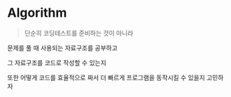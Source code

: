 # Algorithm
> 단순히 코딩테스트를 준비하는 것이 아니라


문제를 풀 때 사용되는 자료구조를 공부하고


그 자료구조를 코드로 작성할 수 있는지


또한 어떻게 코드를 효율적으로 짜서 더 빠르게 프로그램을 동작시킬 수 있을지 고민하자 

